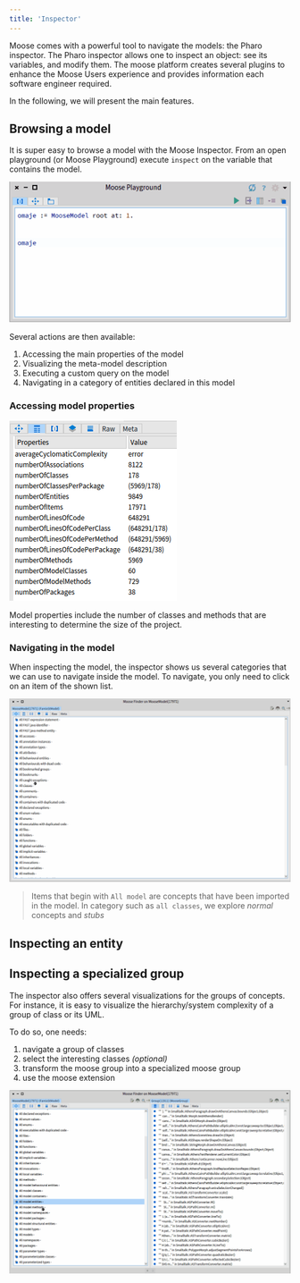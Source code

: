 ```yaml
---
title: 'Inspector'
---
```


Moose comes with a powerful tool to navigate the models: the Pharo inspector.
The Pharo inspector allows one to inspect an object: see its variables, and modify them.
The moose platform creates several plugins to enhance the Moose Users experience and provides information each software engineer required.

In the following, we will present the main features.

## Browsing a model

It is super easy to browse a model with the Moose Inspector.
From an open playground (or Moose Playground) execute `inspect` on the variable that contains the model.

![Open inspector example](./img/open.gif)

Several actions are then available:

1. Accessing the main properties of the model
2. Visualizing the meta-model description
3. Executing a custom query on the model
4. Navigating in a category of entities declared in this model

### Accessing model properties

![Image of the model properties](./img/model-properties.png)

Model properties include the number of classes and methods that are interesting to determine the size of the project.

### Navigating in the model

When inspecting the model, the inspector shows us several categories that we can use to navigate inside the model.
To navigate, you only need to click on an item of the shown list.

![Example browsing model](./img/browse.gif)

> Items that begin with `All model` are concepts that have been imported in the model.
> In category such as `all classes`, we explore *normal* concepts and *stubs*

## Inspecting an entity

## Inspecting a specialized group

The inspector also offers several visualizations for the groups of concepts.
For instance, it is easy to visualize the hierarchy/system complexity of a group of class or its UML.

To do so, one needs:

1. navigate a group of classes
2. select the interesting classes *(optional)*
3. transform the moose group into a specialized moose group
4. use the moose extension

![Example to show system complexity](./img/system-complexity.gif)
